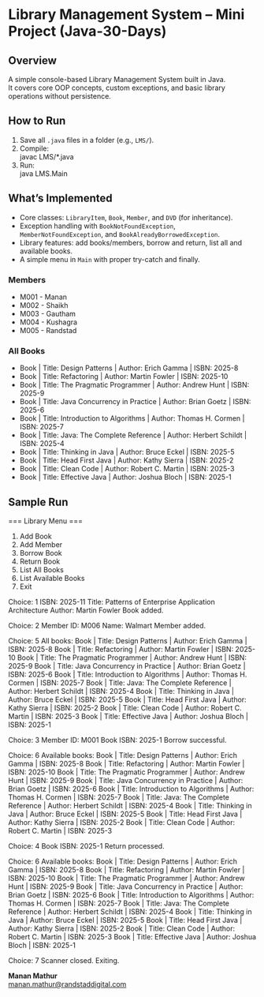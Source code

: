 # Library Management System – Mini Project (Java-30-Days)

## Overview
A simple console-based Library Management System built in Java.  
It covers core OOP concepts, custom exceptions, and basic library operations without persistence.

## How to Run
1. Save all `.java` files in a folder (e.g., `LMS/`).
2. Compile:  
   javac LMS/*.java
3. Run:  
   java LMS.Main

## What’s Implemented
- Core classes: `LibraryItem`, `Book`, `Member`, and `DVD` (for inheritance).
- Exception handling with `BookNotFoundException`, `MemberNotFoundException`, and `BookAlreadyBorrowedException`.
- Library features: add books/members, borrow and return, list all and available books.
- A simple menu in `Main` with proper try-catch and finally.

### Members
- M001 - Manan
- M002 - Shaikh
- M003 - Gautham
- M004 - Kushagra
- M005 - Randstad

### All Books
- Book | Title: Design Patterns | Author: Erich Gamma | ISBN: 2025-8 
- Book | Title: Refactoring | Author: Martin Fowler | ISBN: 2025-10 
- Book | Title: The Pragmatic Programmer | Author: Andrew Hunt | ISBN: 2025-9 
- Book | Title: Java Concurrency in Practice | Author: Brian Goetz | ISBN: 2025-6 
- Book | Title: Introduction to Algorithms | Author: Thomas H. Cormen | ISBN: 2025-7 
- Book | Title: Java: The Complete Reference | Author: Herbert Schildt | ISBN: 2025-4 
- Book | Title: Thinking in Java | Author: Bruce Eckel | ISBN: 2025-5 
- Book | Title: Head First Java | Author: Kathy Sierra | ISBN: 2025-2 
- Book | Title: Clean Code | Author: Robert C. Martin | ISBN: 2025-3 
- Book | Title: Effective Java | Author: Joshua Bloch | ISBN: 2025-1


## Sample Run
=== Library Menu ===
1) Add Book
2) Add Member
3) Borrow Book
4) Return Book
5) List All Books
6) List Available Books
7) Exit

Choice: 1
ISBN: 2025-11
Title: Patterns of Enterprise Application Architecture
Author: Martin Fowler
Book added.

Choice: 2
Member ID: M006
Name: Walmart
Member added.

Choice: 5
All books:
Book | Title: Design Patterns | Author: Erich Gamma | ISBN: 2025-8
Book | Title: Refactoring | Author: Martin Fowler | ISBN: 2025-10
Book | Title: The Pragmatic Programmer | Author: Andrew Hunt | ISBN: 2025-9
Book | Title: Java Concurrency in Practice | Author: Brian Goetz | ISBN: 2025-6
Book | Title: Introduction to Algorithms | Author: Thomas H. Cormen | ISBN: 2025-7
Book | Title: Java: The Complete Reference | Author: Herbert Schildt | ISBN: 2025-4
Book | Title: Thinking in Java | Author: Bruce Eckel | ISBN: 2025-5
Book | Title: Head First Java | Author: Kathy Sierra | ISBN: 2025-2
Book | Title: Clean Code | Author: Robert C. Martin | ISBN: 2025-3
Book | Title: Effective Java | Author: Joshua Bloch | ISBN: 2025-1

Choice: 3
Member ID: M001
Book ISBN: 2025-1
Borrow successful.

Choice: 6
Available books:
Book | Title: Design Patterns | Author: Erich Gamma | ISBN: 2025-8
Book | Title: Refactoring | Author: Martin Fowler | ISBN: 2025-10
Book | Title: The Pragmatic Programmer | Author: Andrew Hunt | ISBN: 2025-9
Book | Title: Java Concurrency in Practice | Author: Brian Goetz | ISBN: 2025-6
Book | Title: Introduction to Algorithms | Author: Thomas H. Cormen | ISBN: 2025-7
Book | Title: Java: The Complete Reference | Author: Herbert Schildt | ISBN: 2025-4
Book | Title: Thinking in Java | Author: Bruce Eckel | ISBN: 2025-5
Book | Title: Head First Java | Author: Kathy Sierra | ISBN: 2025-2
Book | Title: Clean Code | Author: Robert C. Martin | ISBN: 2025-3

Choice: 4
Book ISBN: 2025-1
Return processed.

Choice: 6
Available books:
Book | Title: Design Patterns | Author: Erich Gamma | ISBN: 2025-8
Book | Title: Refactoring | Author: Martin Fowler | ISBN: 2025-10
Book | Title: The Pragmatic Programmer | Author: Andrew Hunt | ISBN: 2025-9
Book | Title: Java Concurrency in Practice | Author: Brian Goetz | ISBN: 2025-6
Book | Title: Introduction to Algorithms | Author: Thomas H. Cormen | ISBN: 2025-7
Book | Title: Java: The Complete Reference | Author: Herbert Schildt | ISBN: 2025-4
Book | Title: Thinking in Java | Author: Bruce Eckel | ISBN: 2025-5
Book | Title: Head First Java | Author: Kathy Sierra | ISBN: 2025-2
Book | Title: Clean Code | Author: Robert C. Martin | ISBN: 2025-3
Book | Title: Effective Java | Author: Joshua Bloch | ISBN: 2025-1

Choice: 7
Scanner closed. Exiting.



**Manan Mathur**  
manan.mathur@randstaddigital.com
